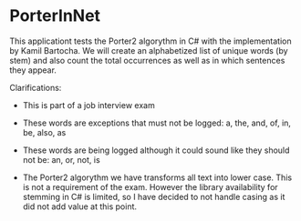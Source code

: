# PorterInNet
This applicationt tests the Porter2 algorythm in C# with the implementation by Kamil Bartocha. We will create an alphabetized list of unique words (by stem) and also count the total occurrences as well as in which sentences they appear.

Clarifications: 
* This is part of a job interview exam

* These words are exceptions that must not be logged: a, the, and, of, in, be, also, as

* These words are being logged although it could sound like they should not be: an, or, not, is

* The Porter2 algorythm we have transforms all text into lower case. This is not a requirement of the exam. However the library availability for stemming in C# is limited, so I have decided to not handle casing as it did not add value at this point.
